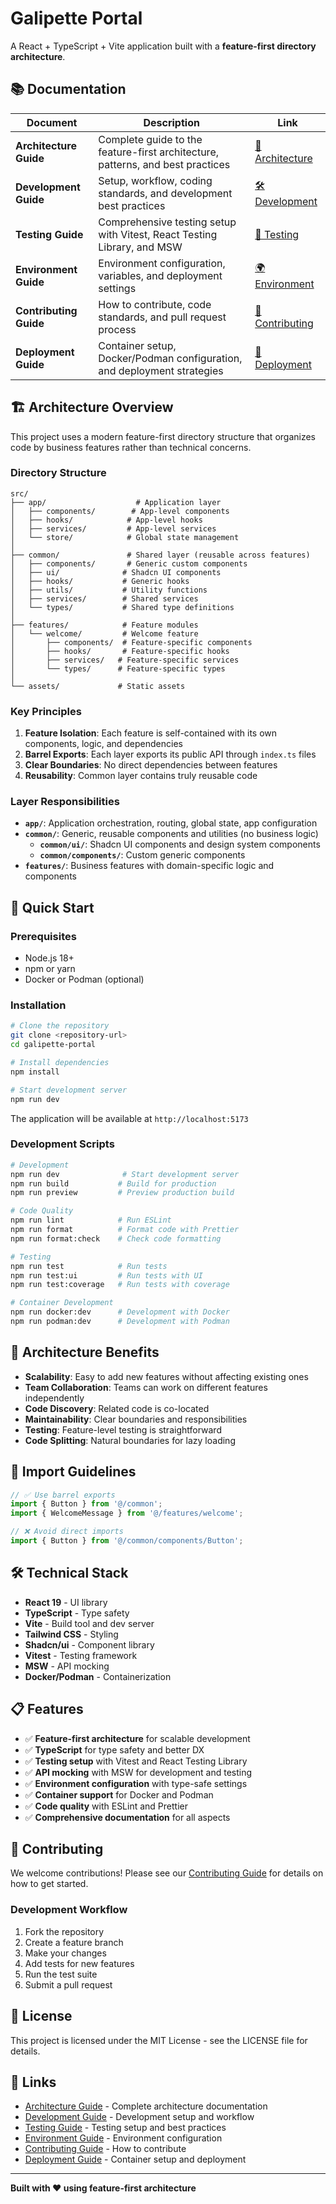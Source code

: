# Galipette Portal

A React + TypeScript + Vite application built with a **feature-first directory architecture**.

## 📚 Documentation

| Document               | Description                                                                    | Link                                      |
| ---------------------- | ------------------------------------------------------------------------------ | ----------------------------------------- |
| **Architecture Guide** | Complete guide to the feature-first architecture, patterns, and best practices | [📖 Architecture](./docs/architecture.md) |
| **Development Guide**  | Setup, workflow, coding standards, and development best practices              | [🛠️ Development](./docs/development.md)   |
| **Testing Guide**      | Comprehensive testing setup with Vitest, React Testing Library, and MSW        | [🧪 Testing](./docs/testing.md)           |
| **Environment Guide**  | Environment configuration, variables, and deployment settings                  | [🌍 Environment](./docs/environment.md)   |
| **Contributing Guide** | How to contribute, code standards, and pull request process                    | [🤝 Contributing](./docs/contributing.md) |
| **Deployment Guide**   | Container setup, Docker/Podman configuration, and deployment strategies        | [🚀 Deployment](./docs/deployment.md)     |

## 🏗️ Architecture Overview

This project uses a modern feature-first directory structure that organizes code by business features rather than technical concerns.

### Directory Structure

```
src/
├── app/                    # Application layer
│   ├── components/        # App-level components
│   ├── hooks/            # App-level hooks
│   ├── services/         # App-level services
│   └── store/            # Global state management
│
├── common/               # Shared layer (reusable across features)
│   ├── components/       # Generic custom components
│   ├── ui/              # Shadcn UI components
│   ├── hooks/           # Generic hooks
│   ├── utils/           # Utility functions
│   ├── services/        # Shared services
│   └── types/           # Shared type definitions
│
├── features/            # Feature modules
│   └── welcome/         # Welcome feature
│       ├── components/  # Feature-specific components
│       ├── hooks/       # Feature-specific hooks
│       ├── services/   # Feature-specific services
│       └── types/      # Feature-specific types
│
└── assets/             # Static assets
```

### Key Principles

1. **Feature Isolation**: Each feature is self-contained with its own components, logic, and dependencies
2. **Barrel Exports**: Each layer exports its public API through `index.ts` files
3. **Clear Boundaries**: No direct dependencies between features
4. **Reusability**: Common layer contains truly reusable code

### Layer Responsibilities

- **`app/`**: Application orchestration, routing, global state, app configuration
- **`common/`**: Generic, reusable components and utilities (no business logic)
  - **`common/ui/`**: Shadcn UI components and design system components
  - **`common/components/`**: Custom generic components
- **`features/`**: Business features with domain-specific logic and components

## 🚀 Quick Start

### Prerequisites

- Node.js 18+
- npm or yarn
- Docker or Podman (optional)

### Installation

```bash
# Clone the repository
git clone <repository-url>
cd galipette-portal

# Install dependencies
npm install

# Start development server
npm run dev
```

The application will be available at `http://localhost:5173`

### Development Scripts

```bash
# Development
npm run dev              # Start development server
npm run build           # Build for production
npm run preview         # Preview production build

# Code Quality
npm run lint            # Run ESLint
npm run format          # Format code with Prettier
npm run format:check    # Check code formatting

# Testing
npm run test            # Run tests
npm run test:ui         # Run tests with UI
npm run test:coverage   # Run tests with coverage

# Container Development
npm run docker:dev      # Development with Docker
npm run podman:dev      # Development with Podman
```

## 🎯 Architecture Benefits

- **Scalability**: Easy to add new features without affecting existing ones
- **Team Collaboration**: Teams can work on different features independently
- **Code Discovery**: Related code is co-located
- **Maintainability**: Clear boundaries and responsibilities
- **Testing**: Feature-level testing is straightforward
- **Code Splitting**: Natural boundaries for lazy loading

## 📝 Import Guidelines

```typescript
// ✅ Use barrel exports
import { Button } from '@/common';
import { WelcomeMessage } from '@/features/welcome';

// ❌ Avoid direct imports
import { Button } from '@/common/components/Button';
```

## 🛠️ Technical Stack

- **React 19** - UI library
- **TypeScript** - Type safety
- **Vite** - Build tool and dev server
- **Tailwind CSS** - Styling
- **Shadcn/ui** - Component library
- **Vitest** - Testing framework
- **MSW** - API mocking
- **Docker/Podman** - Containerization

## 📋 Features

- ✅ **Feature-first architecture** for scalable development
- ✅ **TypeScript** for type safety and better DX
- ✅ **Testing setup** with Vitest and React Testing Library
- ✅ **API mocking** with MSW for development and testing
- ✅ **Environment configuration** with type-safe settings
- ✅ **Container support** for Docker and Podman
- ✅ **Code quality** with ESLint and Prettier
- ✅ **Comprehensive documentation** for all aspects

## 🤝 Contributing

We welcome contributions! Please see our [Contributing Guide](./docs/contributing.md) for details on how to get started.

### Development Workflow

1. Fork the repository
2. Create a feature branch
3. Make your changes
4. Add tests for new features
5. Run the test suite
6. Submit a pull request

## 📄 License

This project is licensed under the MIT License - see the LICENSE file for details.

## 🔗 Links

- [Architecture Guide](./docs/architecture.md) - Complete architecture documentation
- [Development Guide](./docs/development.md) - Development setup and workflow
- [Testing Guide](./docs/testing.md) - Testing setup and best practices
- [Environment Guide](./docs/environment.md) - Environment configuration
- [Contributing Guide](./docs/contributing.md) - How to contribute
- [Deployment Guide](./docs/deployment.md) - Container setup and deployment

---

**Built with ❤️ using feature-first architecture**
